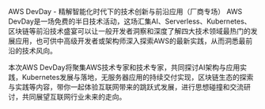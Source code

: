 AWS DevDay - 精解智能化时代下的技术创新与前沿应用（厂商专场） 
AWS DevDay是一场免费的半日技术活动，这场汇集AI、Serverless、Kubernetes、区块链等前沿技术盛宴可以让一般开发者洞察和深度了解四大技术领域最热门的发展应用，也可供中高级开发者或架构师深入探索AWS的最新实践，从而洞悉最前沿的技术风向。

本次AWS DevDay将聚集AWS技术专家和技术专家，共同探讨AI架构与应用实践，Kubernetes发展与落地，无服务器应用的持续交付实现，区块链生态的探索与实践等内容，带你一起体验互联网带来的跳跃式发展，进行思想碰撞和交流研讨，共同展望互联网行业未来的走向。
